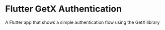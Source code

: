 # Flutter GetX Authentication
A Flutter app that shows a simple authentication flow using the GetX library
